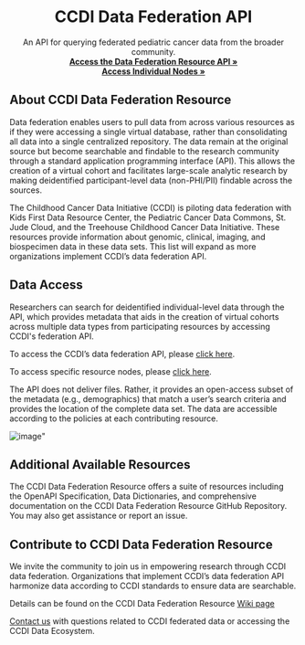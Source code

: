 <p align="center">
<p align="center">
  <h1 align="center">
  CCDI Data Federation API
  </h1>
</p>


<p align="center">
    An API for querying federated pediatric cancer data from the broader community.
    <br />
    <a href="https://cbiit.github.io/ccdi-federation-api/"><strong> Access the Data Federation Resource API »</strong></a>
      <br /> <a href="https://cbiit.github.io/ccdi-federation-api/"><strong>Access Individual Nodes »</strong></a>
<br>

## About CCDI Data Federation Resource
Data federation enables users to pull data from across various resources as if they were accessing a single virtual database, rather than consolidating all data into a single centralized repository. The data remain at the original source but become searchable and findable to the research community through a standard application programming interface (API). This allows the creation of a virtual cohort and facilitates large-scale analytic research by making deidentified participant-level data (non-PHI/PII) findable across the sources.

The Childhood Cancer Data Initiative (CCDI) is piloting data federation with Kids First Data Resource Center, the Pediatric Cancer Data Commons, St. Jude Cloud, and the Treehouse Childhood Cancer Data Initiative. These resources provide information about genomic, clinical, imaging, and biospecimen data in these data sets. This list will expand as more organizations implement CCDI’s data federation API.

## Data Access
Researchers can search for deidentified individual-level data through the API, which provides metadata that aids in the creation of virtual cohorts across multiple data types from participating resources by accessing CCDI's federation API.

To access the CCDI’s data federation API, please [click here](https://cbiit.github.io/ccdi-federation-api-aggregation/).

To access specific resource nodes, please [click here](https://cbiit.github.io/ccdi-federation-api/).

The API does not deliver files. Rather, it provides an open-access subset of the metadata (e.g., demographics) that match a user’s search criteria and provides the location of the complete data set. The data are accessible according to the policies at each contributing resource.
 

![image](https://github.com/jpat1546/ccdi-federation-api-spec/assets/23385872/4fe5203d-0c18-479b-a066-b9f5974cede9)"


## Additional Available Resources
The CCDI Data Federation Resource offers a suite of resources including the OpenAPI Specification, Data Dictionaries, and comprehensive documentation on the CCDI Data Federation Resource GitHub Repository. You may also get assistance or report an issue.

## Contribute to CCDI Data Federation Resource
We invite the community to join us in empowering research through CCDI data federation. Organizations that implement CCDI’s data federation API harmonize data according to CCDI standards to ensure data are searchable.

Details can be found on the CCDI Data Federation Resource [Wiki page](https://github.com/CBIIT/ccdi-federation-api-spec/wiki)

<a href="mailto:ncichildhoodcancerdatainitiative@mail.nih.gov" target="_blank" rel="noopener noreferrer">Contact us</a> with questions related to CCDI federated data or accessing the CCDI Data Ecosystem.
